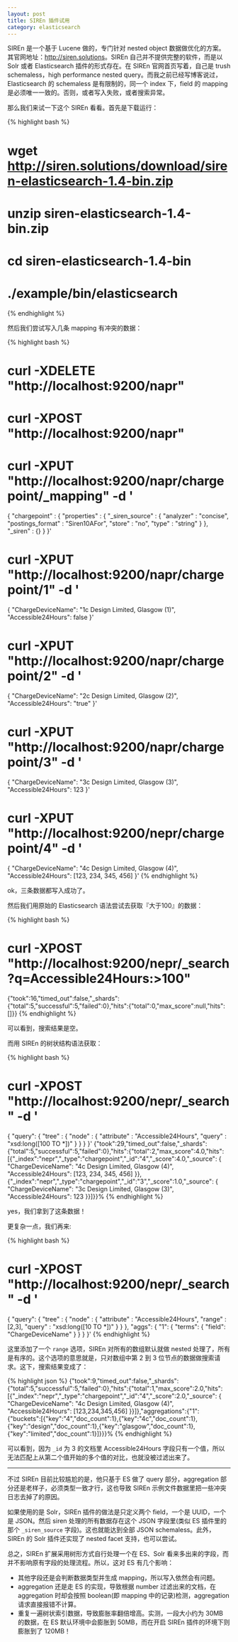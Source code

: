 ```yaml
---
layout: post
title: SIREn 插件试用
category: elasticsearch
---
```


SIREn 是一个基于 Lucene 做的，专门针对 nested object 数据做优化的方案。其官网地址：<http://siren.solutions>。SIREn 自己并不提供完整的软件，而是以 Solr 或者 Elasticsearch 插件的形式存在。在 SIREn 官网首页写着，自己是 trush schemaless，high performance nested query。而我之前已经写博客说过，Elasticsearch 的 schemaless 是有限制的，同一个 index 下，field 的 mapping 是必须唯一一致的。否则，或者写入失败，或者搜索异常。

那么我们来试一下这个 SIREn 看看。首先是下载运行：

{% highlight bash %}
# wget http://siren.solutions/download/siren-elasticsearch-1.4-bin.zip
# unzip siren-elasticsearch-1.4-bin.zip
# cd siren-elasticsearch-1.4-bin
# ./example/bin/elasticsearch
{% endhighlight %}

然后我们尝试写入几条 mapping 有冲突的数据：

{% highlight bash %}
# curl -XDELETE "http://localhost:9200/napr"
# curl -XPOST "http://localhost:9200/napr"
# curl -XPUT "http://localhost:9200/napr/chargepoint/_mapping" -d '
{
    "chargepoint" : {
        "properties" : {
            "_siren_source" : {
                "analyzer" : "concise",
                "postings_format" : "Siren10AFor",
                "store" : "no",
                "type" : "string"
            }
        },
        "_siren" : {}
    }
}'
# curl -XPUT "http://localhost:9200/napr/chargepoint/1" -d '
{
    "ChargeDeviceName": "1c Design Limited, Glasgow (1)",
    "Accessible24Hours": false
}'
# curl -XPUT "http://localhost:9200/napr/chargepoint/2" -d '
{
    "ChargeDeviceName": "2c Design Limited, Glasgow (2)",
    "Accessible24Hours": "true"
}'
# curl -XPUT "http://localhost:9200/napr/chargepoint/3" -d '
{
    "ChargeDeviceName": "3c Design Limited, Glasgow (3)",
    "Accessible24Hours": 123
}'
# curl -XPUT "http://localhost:9200/nepr/chargepoint/4" -d '
{
    "ChargeDeviceName": "4c Design Limited, Glasgow (4)",
    "Accessible24Hours": [123, 234, 345, 456]
}'
{% endhighlight %}

ok，三条数据都写入成功了。

然后我们用原始的 Elasticsearch 语法尝试去获取『大于100』的数据：

{% highlight bash %}
# curl -XPOST "http://localhost:9200/nepr/_search?q=Accessible24Hours:>100"
{"took":16,"timed_out":false,"_shards":{"total":5,"successful":5,"failed":0},"hits":{"total":0,"max_score":null,"hits":[]}}
{% endhighlight %}

可以看到，搜索结果是空。

而用 SIREn 的树状结构语法获取：

{% highlight bash %}
# curl -XPOST "http://localhost:9200/nepr/_search" -d '
{
  "query": {
    "tree" : {
      "node" : {
        "attribute" : "Accessible24Hours",
        "query" : "xsd:long([100 TO *])"
      }
    }
  }
}'
{"took":29,"timed_out":false,"_shards":{"total":5,"successful":5,"failed":0},"hits":{"total":2,"max_score":4.0,"hits":[{"_index":"nepr","_type":"chargepoint","_id":"4","_score":4.0,"_source":
{
    "ChargeDeviceName": "4c Design Limited, Glasgow (4)",
    "Accessible24Hours": [123, 234, 345, 456]
}},{"_index":"nepr","_type":"chargepoint","_id":"3","_score":1.0,"_source":
{
    "ChargeDeviceName": "3c Design Limited, Glasgow (3)",
    "Accessible24Hours": 123
}}]}}%
{% endhighlight %}

yes，我们拿到了这条数据！

更复杂一点，我们再来:

{% highlight bash %}
# curl -XPOST "http://localhost:9200/nepr/_search" -d '
{
  "query": {
    "tree" : {
      "node" : {
        "attribute" : "Accessible24Hours",
        "range" : [2,3],
        "query" : "xsd:long([10 TO *])"
      }
    }
  },
  "aggs": {
    "1": {
      "terms": {
        "field": "ChargeDeviceName"
      }
    }
  }
}'
{% endhighlight %}

这里添加了一个 `range` 选项，SIREn 对所有的数组默认就做 nested 处理了，所有是有序的。这个选项的意思就是，只对数组中第 2 到 3 位节点的数据做搜索请求。这下，搜索结果变成了：

{% highlight json %}
{"took":9,"timed_out":false,"_shards":{"total":5,"successful":5,"failed":0},"hits":{"total":1,"max_score":2.0,"hits":[{"_index":"nepr","_type":"chargepoint","_id":"4","_score":2.0,"_source":
    {
            "ChargeDeviceName": "4c Design Limited, Glasgow (4)",
                "Accessible24Hours": [123,234,345,456]
    }}]},"aggregations":{"1":{"buckets":[{"key":"4","doc_count":1},{"key":"4c","doc_count":1},{"key":"design","doc_count":1},{"key":"glasgow","doc_count":1},{"key":"limited","doc_count":1}]}}}%
{% endhighlight %}

可以看到，因为 `_id` 为 3 的文档里 Accessible24Hours 字段只有一个值，所以无法匹配上从第二个值开始的多个值的对比，也就没被过滤出来了。

-------------------------

不过 SIREn 目前比较尴尬的是，他只基于 ES 做了 query 部分，aggregation 部分还是老样子，必须类型一致才行，这也导致 SIREn 示例文件数据里把一些冲突日志去掉了的原因。

如果使用的是 Solr，SIREn 插件的做法是只定义两个 field，一个是 UUID，一个是 JSON。然后 siren 处理的所有数据存在这个 JSON 字段里(类似 ES 插件里的那个 `_siren_source` 字段)。这也就能达到全部 JSON schemaless。此外，SIREn 的 Solr 插件还实现了 nested facet 支持，也可以尝试。

总之，SIREn 扩展采用树形方式自行处理一个在 ES、Solr 看来多出来的字段，而并不影响原有字段的处理流程。所以，这对 ES 有几个影响：

* 其他字段还是会判断数据类型并生成 mapping，所以写入依然会有问题。
* aggregation 还是走 ES 的实现，导致根据 number 过滤出来的文档，在 aggregation 时却会按照 boolean(即 mapping 中的记录)检测，aggregation 请求直接报错不计算。
* 重复一遍树状索引数据，导致膨胀率翻倍增高。实测，一段大小约为 30MB 的数据，在 ES 默认环境中会膨胀到 50MB，而在开启 SIREn 插件的环境下则膨胀到了 120MB！
